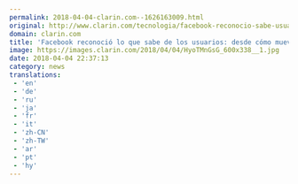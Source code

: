 ```yaml
---
permalink: 2018-04-04-clarin.com--1626163009.html
original: http://www.clarin.com/tecnologia/facebook-reconocio-sabe-usuarios-mueven-mouse-dura-charla_0_Sk0LR6fjz.html
domain: clarin.com
title: 'Facebook reconoció lo que sabe de los usuarios: desde cómo mueven el mouse hasta cuánto dura cada charla'
image: https://images.clarin.com/2018/04/04/HyoTMnGsG_600x338__1.jpg
date: 2018-04-04 22:37:13
category: news
translations: 
 - 'en'
 - 'de'
 - 'ru'
 - 'ja'
 - 'fr'
 - 'it'
 - 'zh-CN'
 - 'zh-TW'
 - 'ar'
 - 'pt'
 - 'hy'
---
```


